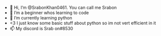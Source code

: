 - 👋 Hi, I’m @SrabonKhan0461. You can call me Srabon
- 👀 I’m a beginner whos learning to code
- :snake: I’m currently learning python
- <3 I just know some basic stuff about python so im not vert efficient in it 
- 📫 My discord is Srab on#8530

<!---
SrabonKhan0461/SrabonKhan0461 is a ✨ special ✨ repository because its `README.md` (this file) appears on your GitHub profile.
You can click the Preview link to take a look at your changes.
--->
